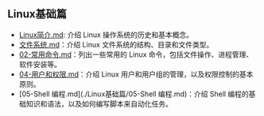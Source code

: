 ## Linux基础篇

- [Linux简介.md](./Linux简介.md): 介绍 Linux 操作系统的历史和基本概念。
- [文件系统.md](./文件系统.md)：介绍 Linux 文件系统的结构、目录和文件类型。
- [02-常用命令.md](./Linux基础篇/02-常用命令.md)：列出一些常用的 Linux 命令，包括文件操作、进程管理、软件安装等。
- [04-用户和权限.md](./Linux基础篇/04-用户和权限.md)：介绍 Linux 用户和用户组的管理，以及权限控制的基本原则。
- [05-Shell 编程.md](./Linux基础篇/05-Shell 编程.md)：介绍 Shell 编程的基础知识和语法，以及如何编写脚本来自动化任务。